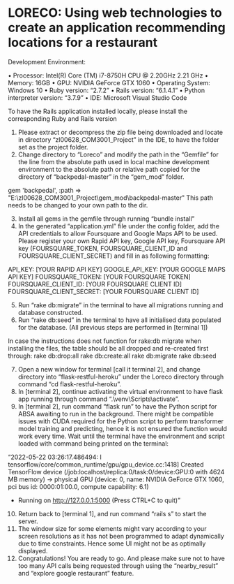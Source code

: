 # LORECO: Using web technologies to create an application recommending locations for a restaurant

Development Environment:

•	Processor: Intel(R) Core (TM) i7-8750H CPU @ 2.20GHz   2.21 GHz
•	Memory: 16GB
•	GPU: NVIDIA GeForce GTX 1060
•	Operating System: Windows 10
•	Ruby version: “2.7.2”
•	Rails version: “6.1.4.1”
•	Python interpreter version: “3.7.9”
•	IDE: Microsoft Visual Studio Code


To have the Rails application installed locally, please install the corresponding Ruby and Rails version

1.	Please extract or decompress the zip file being downloaded and locate in directory “zl00628_COM3001_Project” in the IDE, to have the folder set as the project folder.
2.	Change directory to “Loreco” and modify the path in the “Gemfile” for the line from the absolute path used in local machine development environment to the absolute path or relative path copied for the directory of “backpedal-master” in the “gem_mod” folder.

gem 'backpedal', :path => "E:\\zl00628_COM3001_Project\\gem_mod\\backpedal-master" 
This path needs to be changed to your own path to the dir.

3.	Install all gems in the gemfile through running “bundle install”
4.	In the generated “application.yml” file under the config folder, add the API credentials to allow Foursquare and Google Maps API to be used.
Please register your own Rapid API key, Google API key, Foursquare API key (FOURSQUARE_TOKEN, FOURSQUARE_CLIENT_ID and FOURSQUARE_CLIENT_SECRET) and fill in as following formatting:

API_KEY: [YOUR RAPID API KEY]
GOOGLE_API_KEY: [YOUR GOOGLE MAPS API KEY]
FOURSQUARE_TOKEN: [YOUR FOURSQUARE TOKEN]
FOURSQUARE_CLIENT_ID: [YOUR FOURSQUARE CLIENT ID]
FOURSQUARE_CLIENT_SECRET: [YOUR FOURSQUARE CLIENT ID]

5.	Run “rake db:migrate” in the terminal to have all migrations running and database constructed.
6.	Run “rake db:seed” in the terminal to have all initialised data populated for the database.
(All previous steps are performed in [terminal 1])

In case the instructions does not function for rake:db migrate when installing the files, the table should be all dropped and re-created first through:
rake db:drop:all
rake db:create:all
rake db:migrate
rake db:seed

7.	Open a new window for terminal [call it terminal 2], and change directory into “flask-restful-heroku” under the Loreco directory through command “cd flask-restful-heroku”.
8.	In [terminal 2], continue activating the virtual environment to have flask app running through command “.\venv\Scripts\activate”.
9.	In [terminal 2], run command “flask run” to have the Python script for ABSA awaiting to run in the background. There might be compatible issues with CUDA required for the Python script to perform transformer model training and predicting, hence it is not ensured the function would work every time. Wait until the terminal have the environment and script loaded with command being printed on the terminal:

“2022-05-22 03:26:17.486494: I tensorflow/core/common_runtime/gpu/gpu_device.cc:1418] Created TensorFlow device (/job:localhost/replica:0/task:0/device:GPU:0 with 4624 MB memory) -> physical GPU (device: 0, name: NVIDIA GeForce GTX 1060, pci bus id: 0000:01:00.0, compute capability: 6.1)
* Running on http://127.0.0.1:5000 (Press CTRL+C to quit)”

10.	Return back to [terminal 1], and run command “rails s” to start the server.
11.	The window size for some elements might vary according to your screen resolutions as it has not been programmed to adapt dynamically due to time constraints. Hence some UI might not be as optimally displayed.
12.	Congratulations! You are ready to go. And please make sure not to have too many API calls being requested through using the “nearby_result” and “explore google restaurant” feature.
